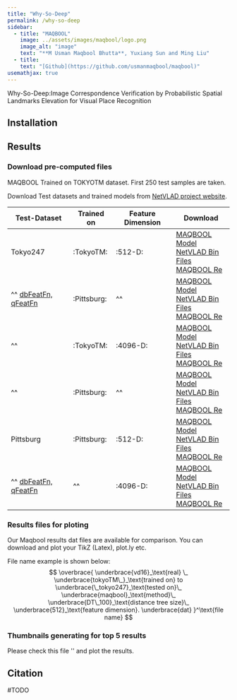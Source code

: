 ```yaml
---
title: "Why-So-Deep"
permalink: /why-so-deep
sidebar:
  - title: "MAQBOOL"
    image: ../assets/images/maqbool/logo.png
    image_alt: "image"
    text: "**M Usman Maqbool Bhutta**, Yuxiang Sun and Ming Liu"
  - title: 
    text: "[Github](https://github.com/usmanmaqbool/maqbool)"
usemathjax: true
---
```


Why-So-Deep:Image Correspondence Verification by Probabilistic Spatial Landmarks Elevation for Visual Place Recognition
## Installation

## Results

### Download pre-computed files

MAQBOOL Trained on TOKYOTM dataset. First 250 test samples are taken.

Download Test datasets and trained models from [NetVLAD project website](https://www.di.ens.fr/willow/research/netvlad/).

Test-Dataset               | Trained on        | Feature Dimension |      Download 
---------------------------|-------------------|-------------------|-------------
Tokyo247                   | :TokyoTM:         | :512-D:           |  [MAQBOOL Model](#) <br> [NetVLAD Bin Files](#) <br> [MAQBOOL Re](#)           
^^ [dbFeatFn, qFeatFn](#)  | :Pittsburg:       |  ^^               |  [MAQBOOL Model](#) <br> [NetVLAD Bin Files](#) <br> [MAQBOOL Re](#) 
^^                         | :TokyoTM:         | :4096-D:          |  [MAQBOOL Model](#) <br> [NetVLAD Bin Files](#) <br> [MAQBOOL Re](#) 
^^                         | :Pittsburg:       | ^^                |  [MAQBOOL Model](#) <br> [NetVLAD Bin Files](#) <br> [MAQBOOL Re](#) 
Pittsburg               | :Pittsburg:       | :512-D:           |  [MAQBOOL Model](#) <br> [NetVLAD Bin Files](#) <br> [MAQBOOL Re](#) 
^^ [dbFeatFn, qFeatFn](#)  | ^^                | :4096-D:          |  [MAQBOOL Model](#) <br> [NetVLAD Bin Files](#) <br> [MAQBOOL Re](#) 



### Results files for ploting

Our Maqbool results dat files are available for comparison. You can download and plot your TikZ (Latex), plot.ly etc.

File name example is shown below:
$$
\overbrace{
    \underbrace{vd16}_\text{real} \_
    \underbrace{tokyoTM\_}_\text{trained on} to
    \underbrace{\_tokyo247}_\text{tested on}\_
    \underbrace{maqbool}_\text{method}\_
    \underbrace{DT\_100}_\text{distance tree size}\_
    \underbrace{512}_\text{feature dimension}.
    \underbrace{dat}
   }^\text{file name}
$$



### Thumbnails generating for top 5 results

Please check this file '' and plot the results.

## Citation 

#TODO
